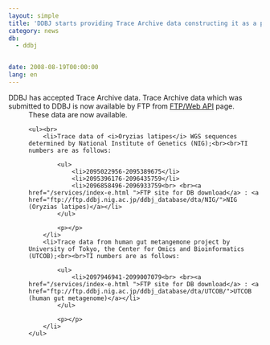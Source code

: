 ```yaml
---
layout: simple
title: 'DDBJ starts providing Trace Archive data constructing it as a part of the integrated database project by FTP.'
category: news
db:
  - ddbj


date: 2008-08-19T00:00:00
lang: en
---
```


<html> <a name="080806">DDBJ has accepted Trace Archive data.</a> Trace Archive data which was submitted to DDBJ is now available by FTP from <a href="/services/index-e.html ">FTP/Web API</a> page.<dd>These data are now available.<br>

    <ul><br>
        <li>Trace data of <i>Oryzias latipes</i> WGS sequences determined by National Institute of Genetics (NIG);<br><br>TI numbers are as follows:

            <ul>
                <li>2095022956-2095389675</li>
                <li>2095396176-2096435759</li>
                <li>2096858496-2096933759<br> <br><a href="/services/index-e.html ">FTP site for DB download</a> : <a href="ftp://ftp.ddbj.nig.ac.jp/ddbj_database/dta/NIG/">NIG (Oryzias latipes)</a></li>
            </ul>

            <p></p>
        </li>
        <li>Trace data from human gut metangemone project by University of Tokyo, the Center for Omics and Bioinformatics (UTCOB);<br><br>TI numbers are as follows:

            <ul>
                <li>2097946941-2099007079<br> <br><a href="/services/index-e.html ">FTP site for DB download</a> : <a href="ftp://ftp.ddbj.nig.ac.jp/ddbj_database/dta/UTCOB/">UTCOB (human gut metagenome)</a></li>
            </ul>

            <p></p>
        </li>
    </ul>
</dd>
</html>
